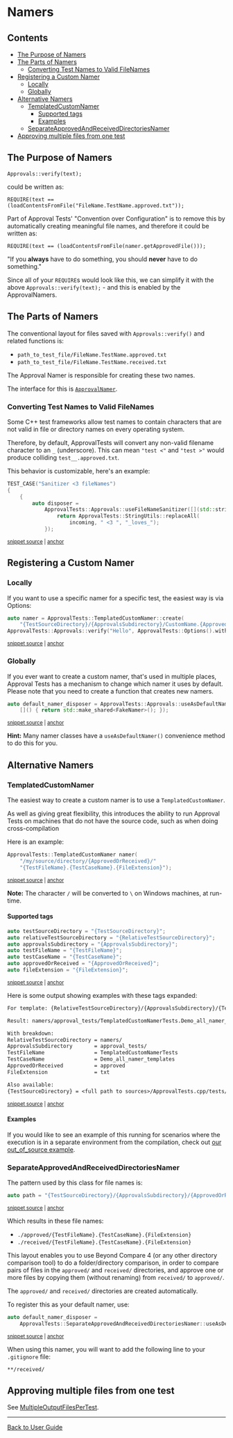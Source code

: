 <a id="top"></a>

# Namers

<!-- toc -->
## Contents

  * [The Purpose of Namers](#the-purpose-of-namers)
  * [The Parts of Namers](#the-parts-of-namers)
    * [Converting Test Names to Valid FileNames](#converting-test-names-to-valid-filenames)
  * [Registering a Custom Namer](#registering-a-custom-namer)
    * [Locally](#locally)
    * [Globally](#globally)
  * [Alternative Namers](#alternative-namers)
    * [TemplatedCustomNamer](#templatedcustomnamer)
      * [Supported tags](#supported-tags)
      * [Examples](#examples)
    * [SeparateApprovedAndReceivedDirectoriesNamer](#separateapprovedandreceiveddirectoriesnamer)
  * [Approving multiple files from one test](#approving-multiple-files-from-one-test)<!-- endToc -->

## The Purpose of Namers

`Approvals::verify(text);`

could be written as:

`REQUIRE(text == (loadContentsFromFile("FileName.TestName.approved.txt"));`

Part of Approval Tests' "Convention over Configuration" is to remove this by automatically creating meaningful file names, and therefore it could be written as:

`REQUIRE(text == (loadContentsFromFile(namer.getApprovedFile()));`

"If you **always** have to do something, you should **never** have to do something."

Since all of your `REQUIRE`s would look like this, we can simplify it with the above `Approvals::verify(text);` - and this is enabled by the ApprovalNamers.

## The Parts of Namers

The conventional layout for files saved with `Approvals::verify()` and related functions is:

* `path_to_test_file/FileName.TestName.approved.txt`
* `path_to_test_file/FileName.TestName.received.txt`

The Approval Namer is responsible for creating these two names.

The interface for this
is [`ApprovalNamer`](https://github.com/approvals/ApprovalTests.cpp/blob/master/ApprovalTests/core/ApprovalNamer.h).

### Converting Test Names to Valid FileNames

Some C++ test frameworks allow test names to contain characters that are not valid in file or directory names on every operating system.

Therefore, by default,  ApprovalTests will convert any non-valid filename character to an `_` (underscore). This can mean `"test <"` and `"test >"` would produce colliding `test__.approved.txt`.

This behavior is customizable, here's an example:

<!-- snippet: useFileNameSanitizer -->
<a id='snippet-usefilenamesanitizer'></a>
```cpp
TEST_CASE("Sanitizer <3 fileNames")
{
    {
        auto disposer =
            ApprovalTests::Approvals::useFileNameSanitizer([](std::string incoming) {
                return ApprovalTests::StringUtils::replaceAll(
                    incoming, " <3 ", "_loves_");
            });
```
<sup><a href='/tests/DocTest_Tests/namers/NamerExamples.cpp#L59-L68' title='Snippet source file'>snippet source</a> | <a href='#snippet-usefilenamesanitizer' title='Start of snippet'>anchor</a></sup>
<!-- endSnippet -->

## Registering a Custom Namer

### Locally

If you want to use a specific namer for a specific test, the easiest way is via Options:

<!-- snippet: templated_custom_namer_injection_via_options -->
<a id='snippet-templated_custom_namer_injection_via_options'></a>
```cpp
auto namer = ApprovalTests::TemplatedCustomNamer::create(
    "{TestSourceDirectory}/{ApprovalsSubdirectory}/CustomName.{ApprovedOrReceived}.{FileExtension}");
ApprovalTests::Approvals::verify("Hello", ApprovalTests::Options().withNamer(namer));
```
<sup><a href='/tests/DocTest_Tests/namers/TemplatedCustomNamerExamples.cpp#L24-L28' title='Snippet source file'>snippet source</a> | <a href='#snippet-templated_custom_namer_injection_via_options' title='Start of snippet'>anchor</a></sup>
<!-- endSnippet -->

### Globally

If you ever want to create a custom namer, that's used in multiple places, Approval Tests has a mechanism to change
which namer it uses by default. Please note that you need to create a function that creates new namers.

<!-- snippet: register_default_namer -->
<a id='snippet-register_default_namer'></a>
```cpp
auto default_namer_disposer = ApprovalTests::Approvals::useAsDefaultNamer(
    []() { return std::make_shared<FakeNamer>(); });
```
<sup><a href='/tests/DocTest_Tests/namers/NamerExamples.cpp#L25-L28' title='Snippet source file'>snippet source</a> | <a href='#snippet-register_default_namer' title='Start of snippet'>anchor</a></sup>
<!-- endSnippet -->

**Hint:** Many namer classes have a `useAsDefaultNamer()` convenience method to do this for you.

## Alternative Namers

### TemplatedCustomNamer

The easiest way to create a custom namer is to use a `TemplatedCustomNamer`.

As well as giving great flexibility, this introduces the ability to run Approval Tests
on machines that do not have the source code, such as when doing cross-compilation

Here is an example:

<!-- snippet: templated_custom_namer_example -->
<a id='snippet-templated_custom_namer_example'></a>
```cpp
ApprovalTests::TemplatedCustomNamer namer(
    "/my/source/directory/{ApprovedOrReceived}/"
    "{TestFileName}.{TestCaseName}.{FileExtension}");
```
<sup><a href='/tests/DocTest_Tests/namers/TemplatedCustomNamerExamples.cpp#L7-L11' title='Snippet source file'>snippet source</a> | <a href='#snippet-templated_custom_namer_example' title='Start of snippet'>anchor</a></sup>
<!-- endSnippet -->

**Note:** The character `/` will be converted to `\` on Windows machines, at run-time. 

#### Supported tags

<!-- snippet: custom_namer_tags -->
<a id='snippet-custom_namer_tags'></a>
```cpp
auto testSourceDirectory = "{TestSourceDirectory}";
auto relativeTestSourceDirectory = "{RelativeTestSourceDirectory}";
auto approvalsSubdirectory = "{ApprovalsSubdirectory}";
auto testFileName = "{TestFileName}";
auto testCaseName = "{TestCaseName}";
auto approvedOrReceived = "{ApprovedOrReceived}";
auto fileExtension = "{FileExtension}";
```
<sup><a href='/ApprovalTests/namers/TemplatedCustomNamer.cpp#L42-L50' title='Snippet source file'>snippet source</a> | <a href='#snippet-custom_namer_tags' title='Start of snippet'>anchor</a></sup>
<!-- endSnippet -->

Here is some output showing examples with these tags expanded:

<!-- snippet: TemplatedCustomNamerTests.Demo_all_namer_templates.approved.txt -->
<a id='snippet-TemplatedCustomNamerTests.Demo_all_namer_templates.approved.txt'></a>
```txt
For template: {RelativeTestSourceDirectory}/{ApprovalsSubdirectory}/{TestFileName}.{TestCaseName}.{ApprovedOrReceived}.{FileExtension}

Result: namers/approval_tests/TemplatedCustomNamerTests.Demo_all_namer_templates.approved.txt

With breakdown:
RelativeTestSourceDirectory = namers/
ApprovalsSubdirectory       = approval_tests/
TestFileName                = TemplatedCustomNamerTests
TestCaseName                = Demo_all_namer_templates
ApprovedOrReceived          = approved
FileExtension               = txt

Also available:
{TestSourceDirectory} = <full path to sources>/ApprovalTests.cpp/tests/DocTest_Tests/namers/
```
<sup><a href='/tests/DocTest_Tests/namers/approval_tests/TemplatedCustomNamerTests.Demo_all_namer_templates.approved.txt#L1-L15' title='Snippet source file'>snippet source</a> | <a href='#snippet-TemplatedCustomNamerTests.Demo_all_namer_templates.approved.txt' title='Start of snippet'>anchor</a></sup>
<!-- endSnippet -->

#### Examples

If you would like to see an example of this running for scenarios where the execution is in a separate environment from the compilation, check out [our out_of_source example](https://github.com/approvals/ApprovalTests.cpp/blob/master/examples/out_of_source/out_of_source_main.cpp).

### SeparateApprovedAndReceivedDirectoriesNamer

The pattern used by this class for file names is:

<!-- snippet: separate_approved_and_received_directory_names -->
<a id='snippet-separate_approved_and_received_directory_names'></a>
```cpp
auto path = "{TestSourceDirectory}/{ApprovalsSubdirectory}/{ApprovedOrReceived}/{TestFileName}.{TestCaseName}.{FileExtension}";
```
<sup><a href='/ApprovalTests/namers/SeparateApprovedAndReceivedDirectoriesNamer.cpp#L9-L11' title='Snippet source file'>snippet source</a> | <a href='#snippet-separate_approved_and_received_directory_names' title='Start of snippet'>anchor</a></sup>
<!-- endSnippet -->

Which results in these file names:

- `./approved/{TestFileName}.{TestCaseName}.{FileExtension}`
- `./received/{TestFileName}.{TestCaseName}.{FileExtension}`

This layout enables you to use Beyond Compare 4 (or any other directory comparison tool) to do a folder/directory comparison, in order to compare pairs of files in the `approved/` and `received/` directories, and approve one or more files by copying them (without renaming) from `received/` to `approved/`.

The `approved/` and `received/` directories are created automatically.

To register this as your default namer, use:

<!-- snippet: register_separate_directories_namer -->
<a id='snippet-register_separate_directories_namer'></a>
```cpp
auto default_namer_disposer =
    ApprovalTests::SeparateApprovedAndReceivedDirectoriesNamer::useAsDefaultNamer();
```
<sup><a href='/tests/DocTest_Tests/namers/NamerExamples.cpp#L40-L43' title='Snippet source file'>snippet source</a> | <a href='#snippet-register_separate_directories_namer' title='Start of snippet'>anchor</a></sup>
<!-- endSnippet -->

When using this namer, you will want to add the following line to your `.gitignore` file:

```
**/received/
```

## Approving multiple files from one test 

See [MultipleOutputFilesPerTest](/doc/MultipleOutputFilesPerTest.md#top).

---

[Back to User Guide](/doc/README.md#top)
